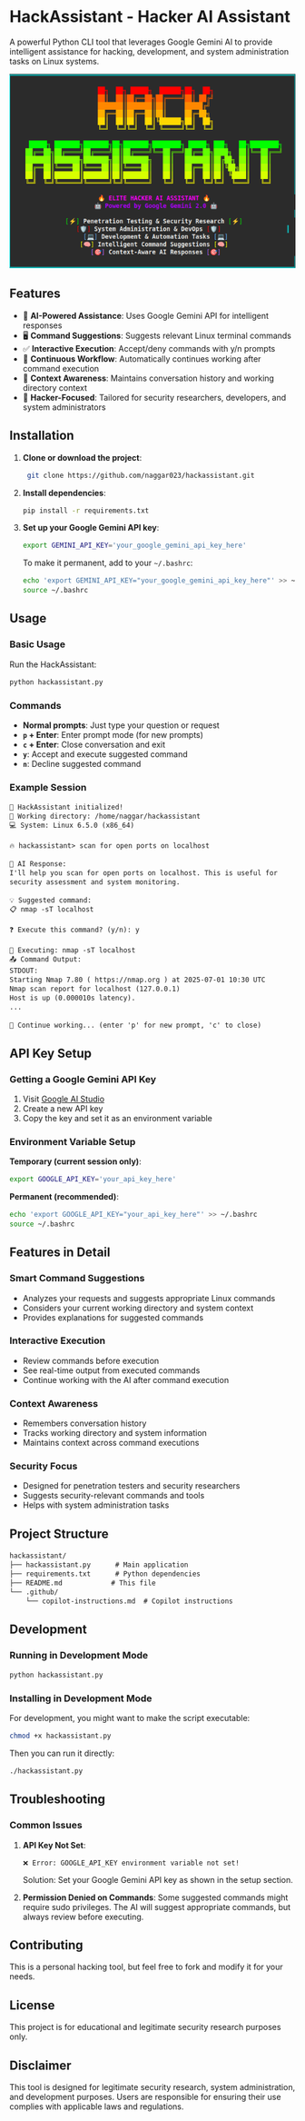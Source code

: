 # HackAssistant - Hacker AI Assistant

A powerful Python CLI tool that leverages Google Gemini AI to provide intelligent assistance for hacking, development, and system administration tasks on Linux systems.

![banner](image-1.png)

## Features

- 🤖 **AI-Powered Assistance**: Uses Google Gemini API for intelligent responses
- 🖥️ **Command Suggestions**: Suggests relevant Linux terminal commands
- ✅ **Interactive Execution**: Accept/deny commands with y/n prompts
- 🔄 **Continuous Workflow**: Automatically continues working after command execution
- 📝 **Context Awareness**: Maintains conversation history and working directory context
- 🎯 **Hacker-Focused**: Tailored for security researchers, developers, and system administrators

## Installation

1. **Clone or download the project**:
   ```bash
    git clone https://github.com/naggar023/hackassistant.git
   ```

2. **Install dependencies**:
   ```bash
   pip install -r requirements.txt
   ```

3. **Set up your Google Gemini API key**:
   ```bash
   export GEMINI_API_KEY='your_google_gemini_api_key_here'
   ```
   
   To make it permanent, add to your `~/.bashrc`:
   ```bash
   echo 'export GEMINI_API_KEY="your_google_gemini_api_key_here"' >> ~/.bashrc
   source ~/.bashrc
   ```

## Usage

### Basic Usage

Run the HackAssistant:
```bash
python hackassistant.py
```

### Commands

- **Normal prompts**: Just type your question or request
- **`p` + Enter**: Enter prompt mode (for new prompts)
- **`c` + Enter**: Close conversation and exit
- **`y`**: Accept and execute suggested command
- **`n`**: Decline suggested command

### Example Session

```
🚀 HackAssistant initialized!
📁 Working directory: /home/naggar/hackassistant
💻 System: Linux 6.5.0 (x86_64)

🔥 hackassistant> scan for open ports on localhost

🤖 AI Response:
I'll help you scan for open ports on localhost. This is useful for security assessment and system monitoring.

💡 Suggested command:
📋 nmap -sT localhost

❓ Execute this command? (y/n): y

🔧 Executing: nmap -sT localhost
📤 Command Output:
STDOUT:
Starting Nmap 7.80 ( https://nmap.org ) at 2025-07-01 10:30 UTC
Nmap scan report for localhost (127.0.0.1)
Host is up (0.000010s latency).
...

🔄 Continue working... (enter 'p' for new prompt, 'c' to close)
```

## API Key Setup

### Getting a Google Gemini API Key

1. Visit [Google AI Studio](https://aistudio.google.com/app/apikey)
2. Create a new API key
3. Copy the key and set it as an environment variable

### Environment Variable Setup

**Temporary (current session only)**:
```bash
export GOOGLE_API_KEY='your_api_key_here'
```

**Permanent (recommended)**:
```bash
echo 'export GOOGLE_API_KEY="your_api_key_here"' >> ~/.bashrc
source ~/.bashrc
```

## Features in Detail

### Smart Command Suggestions
- Analyzes your requests and suggests appropriate Linux commands
- Considers your current working directory and system context
- Provides explanations for suggested commands

### Interactive Execution
- Review commands before execution
- See real-time output from executed commands
- Continue working with the AI after command execution

### Context Awareness
- Remembers conversation history
- Tracks working directory and system information
- Maintains context across command executions

### Security Focus
- Designed for penetration testers and security researchers
- Suggests security-relevant commands and tools
- Helps with system administration tasks

## Project Structure

```
hackassistant/
├── hackassistant.py      # Main application
├── requirements.txt      # Python dependencies
├── README.md            # This file
└── .github/
    └── copilot-instructions.md  # Copilot instructions
```

## Development

### Running in Development Mode

```bash
python hackassistant.py
```

### Installing in Development Mode

For development, you might want to make the script executable:

```bash
chmod +x hackassistant.py
```

Then you can run it directly:
```bash
./hackassistant.py
```

## Troubleshooting

### Common Issues

1. **API Key Not Set**:
   ```
   ❌ Error: GOOGLE_API_KEY environment variable not set!
   ```
   Solution: Set your Google Gemini API key as shown in the setup section.

2. **Permission Denied on Commands**:
   Some suggested commands might require sudo privileges. The AI will suggest appropriate commands, but always review before executing.

## Contributing

This is a personal hacking tool, but feel free to fork and modify it for your needs.

## License

This project is for educational and legitimate security research purposes only.

## Disclaimer

This tool is designed for legitimate security research, system administration, and development purposes. Users are responsible for ensuring their use complies with applicable laws and regulations.
